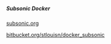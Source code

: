##### Subsonic Docker

[subsonic.org](http://www.subsonic.org/)

[bitbucket.org/stlouisn/docker_subsonic](https://bitbucket.org/stlouisn/docker_subsonic/src)